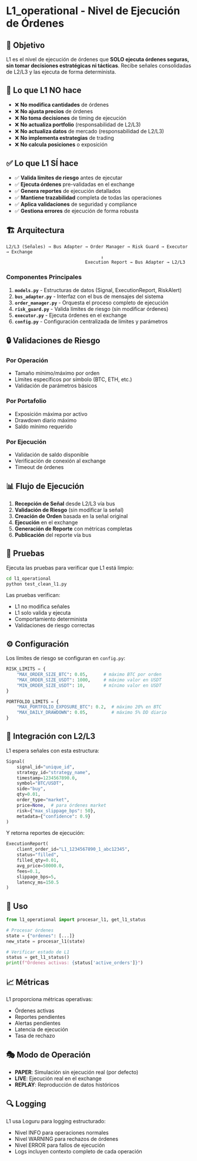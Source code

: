 # L1_operational - Nivel de Ejecución de Órdenes

## 🎯 Objetivo

L1 es el nivel de ejecución de órdenes que **SOLO ejecuta órdenes seguras, sin tomar decisiones estratégicas ni tácticas**. Recibe señales consolidadas de L2/L3 y las ejecuta de forma determinista.

## 🚫 Lo que L1 NO hace

- ❌ **No modifica cantidades** de órdenes
- ❌ **No ajusta precios** de órdenes
- ❌ **No toma decisiones** de timing de ejecución
- ❌ **No actualiza portfolio** (responsabilidad de L2/L3)
- ❌ **No actualiza datos** de mercado (responsabilidad de L2/L3)
- ❌ **No implementa estrategias** de trading
- ❌ **No calcula posiciones** o exposición

## ✅ Lo que L1 SÍ hace

- ✅ **Valida límites de riesgo** antes de ejecutar
- ✅ **Ejecuta órdenes** pre-validadas en el exchange
- ✅ **Genera reportes** de ejecución detallados
- ✅ **Mantiene trazabilidad** completa de todas las operaciones
- ✅ **Aplica validaciones** de seguridad y compliance
- ✅ **Gestiona errores** de ejecución de forma robusta

## 🏗️ Arquitectura

```
L2/L3 (Señales) → Bus Adapter → Order Manager → Risk Guard → Executor → Exchange
                                    ↓
                              Execution Report → Bus Adapter → L2/L3
```

### Componentes Principales

1. **`models.py`** - Estructuras de datos (Signal, ExecutionReport, RiskAlert)
2. **`bus_adapter.py`** - Interfaz con el bus de mensajes del sistema
3. **`order_manager.py`** - Orquesta el proceso completo de ejecución
4. **`risk_guard.py`** - Valida límites de riesgo (sin modificar órdenes)
5. **`executor.py`** - Ejecuta órdenes en el exchange
6. **`config.py`** - Configuración centralizada de límites y parámetros

## 🔒 Validaciones de Riesgo

### Por Operación
- Tamaño mínimo/máximo por orden
- Límites específicos por símbolo (BTC, ETH, etc.)
- Validación de parámetros básicos

### Por Portafolio
- Exposición máxima por activo
- Drawdown diario máximo
- Saldo mínimo requerido

### Por Ejecución
- Validación de saldo disponible
- Verificación de conexión al exchange
- Timeout de órdenes

## 📊 Flujo de Ejecución

1. **Recepción de Señal** desde L2/L3 vía bus
2. **Validación de Riesgo** (sin modificar la señal)
3. **Creación de Orden** basada en la señal original
4. **Ejecución** en el exchange
5. **Generación de Reporte** con métricas completas
6. **Publicación** del reporte vía bus

## 🧪 Pruebas

Ejecuta las pruebas para verificar que L1 está limpio:

```bash
cd l1_operational
python test_clean_l1.py
```

Las pruebas verifican:
- L1 no modifica señales
- L1 solo valida y ejecuta
- Comportamiento determinista
- Validaciones de riesgo correctas

## ⚙️ Configuración

Los límites de riesgo se configuran en `config.py`:

```python
RISK_LIMITS = {
    "MAX_ORDER_SIZE_BTC": 0.05,      # máximo BTC por orden
    "MAX_ORDER_SIZE_USDT": 1000,     # máximo valor en USDT
    "MIN_ORDER_SIZE_USDT": 10,       # mínimo valor en USDT
}

PORTFOLIO_LIMITS = {
    "MAX_PORTFOLIO_EXPOSURE_BTC": 0.2,  # máximo 20% en BTC
    "MAX_DAILY_DRAWDOWN": 0.05,         # máximo 5% DD diario
}
```

## 🔄 Integración con L2/L3

L1 espera señales con esta estructura:

```python
Signal(
    signal_id="unique_id",
    strategy_id="strategy_name",
    timestamp=1234567890.0,
    symbol="BTC/USDT",
    side="buy",
    qty=0.01,
    order_type="market",
    price=None,  # para órdenes market
    risk={"max_slippage_bps": 50},
    metadata={"confidence": 0.9}
)
```

Y retorna reportes de ejecución:

```python
ExecutionReport(
    client_order_id="L1_1234567890_1_abc12345",
    status="filled",
    filled_qty=0.01,
    avg_price=50000.0,
    fees=0.1,
    slippage_bps=5,
    latency_ms=150.5
)
```

## 🚀 Uso

```python
from l1_operational import procesar_l1, get_l1_status

# Procesar órdenes
state = {"ordenes": [...]}
new_state = procesar_l1(state)

# Verificar estado de L1
status = get_l1_status()
print(f"Órdenes activas: {status['active_orders']}")
```

## 📈 Métricas

L1 proporciona métricas operativas:
- Órdenes activas
- Reportes pendientes
- Alertas pendientes
- Latencia de ejecución
- Tasa de rechazo

## 🎭 Modo de Operación

- **PAPER**: Simulación sin ejecución real (por defecto)
- **LIVE**: Ejecución real en el exchange
- **REPLAY**: Reproducción de datos históricos

## 🔍 Logging

L1 usa Loguru para logging estructurado:
- Nivel INFO para operaciones normales
- Nivel WARNING para rechazos de órdenes
- Nivel ERROR para fallos de ejecución
- Logs incluyen contexto completo de cada operación
